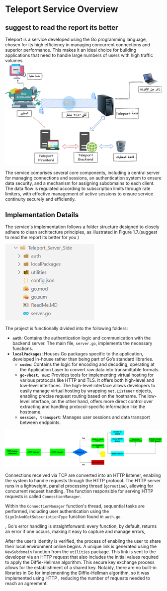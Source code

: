 # Teleport Service Overview

## suggest to read the report its better

Teleport is a service developed using the Go programming language, chosen for its high efficiency in managing concurrent connections and superior performance. This makes it an ideal choice for building applications that need to handle large numbers of users with high traffic volumes.
![Diagram of Teleport Architecture](./images/teleport_system.png)

The service comprises several core components, including a central server for managing connections and sessions, an authentication system to ensure data security, and a mechanism for assigning subdomains to each client. The data flow is regulated according to subscription limits through rate limiters, with effective management of active sessions to ensure service continuity securely and efficiently.

## Implementation Details

The service's implementation follows a folder structure designed to closely adhere to clean architecture principles, as illustrated in Figure 1.7.(suggest to read the report its better for you )

![Diagram of Teleport Architecture](./images/foldersL1.png)

The project is functionally divided into the following folders:

- **`auth`**: Contains the authentication logic and communication with the backend server. The main file, `server.go`, implements the necessary functions.
- **`localPackages`**: Houses Go packages specific to the application, developed in-house rather than being part of Go’s standard libraries.
  - **`codec`**: Contains the logic for encoding and decoding, operating at the Application Layer to convert raw data into transmittable formats.
  - **`go-vhost, mux`**: Provides tools for implementing virtual hosting for various protocols like HTTP and TLS. It offers both high-level and low-level interfaces. The high-level interface allows developers to easily manage virtual hosting by wrapping `net.Listener` objects, enabling precise request routing based on the hostname. The low-level interface, on the other hand, offers more direct control over extracting and handling protocol-specific information like the hostname.
  - **`session, transport`**: Manages user sessions and data transport between endpoints.

![Diagram of Teleport Architecture](./images/flow.png)

Connections received via TCP are converted into an HTTP listener, enabling the system to handle requests through the HTTP protocol. The HTTP server runs in a lightweight, parallel processing thread (`goroutine`), allowing for concurrent request handling. The function responsible for serving HTTP requests is called `ConnectionManager`.

Within the `ConnectionManager` function's thread, sequential tasks are performed, including user authentication using the `SignInAndGetSubscriptionType` function found in `auth.go`.

, Go's error handling is straightforward: every function, by default, returns an error if one occurs, making it easy to capture and manage errors,

After the user’s identity is verified, the process of enabling the user to share their local environment online begins. A unique link is generated using the `NewSubdomain` function from the `utilities` package. This link is sent to the developer via an HTTP request that also includes the initial values required to apply the Diffie-Hellman algorithm. This secure key exchange process allows for the establishment of a shared key. Notably, there are no built-in libraries in Go for implementing the Diffie-Hellman algorithm, so it was implemented using HTTP , reducing the number of requests needed to reach an agreement.
